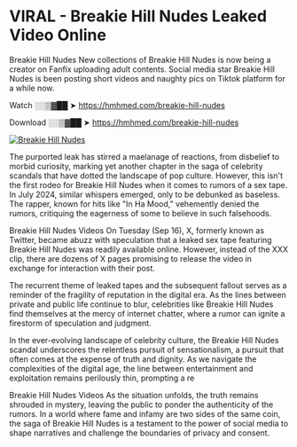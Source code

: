 # VIRAL - Breakie Hill Nudes Leaked Video Online

Breakie Hill Nudes New collections of Breakie Hill Nudes is now being a creator on Fanfix uploading adult contents. Social media star Breakie Hill Nudes is been posting short videos and naughty pics on Tiktok platform for a while now.

Watch ░░▒▓██ ➤ https://hmhmed.com/breakie-hill-nudes

Download ░░▒▓██ ➤ https://hmhmed.com/breakie-hill-nudes

[![Breakie Hill Nudes](https://i.imgur.com/dJHk4Zq.gif)](https://hmhmed.com/breakie-hill-nudes)

The purported leak has stirred a maelanage of reactions, from disbelief to morbid curiosity, marking yet another chapter in the saga of celebrity scandals that have dotted the landscape of pop culture. However, this isn't the first rodeo for Breakie Hill Nudes when it comes to rumors of a sex tape. In July 2024, similar whispers emerged, only to be debunked as baseless. The rapper, known for hits like "In Ha Mood," vehemently denied the rumors, critiquing the eagerness of some to believe in such falsehoods.

Breakie Hill Nudes Videos
On Tuesday (Sep 16), X, formerly known as Twitter, became abuzz with speculation that a leaked sex tape featuring Breakie Hill Nudes was readily available online. However, instead of the XXX clip, there are dozens of X pages promising to release the video in exchange for interaction with their post.

The recurrent theme of leaked tapes and the subsequent fallout serves as a reminder of the fragility of reputation in the digital era. As the lines between private and public life continue to blur, celebrities like Breakie Hill Nudes find themselves at the mercy of internet chatter, where a rumor can ignite a firestorm of speculation and judgment.

In the ever-evolving landscape of celebrity culture, the Breakie Hill Nudes scandal underscores the relentless pursuit of sensationalism, a pursuit that often comes at the expense of truth and dignity. As we navigate the complexities of the digital age, the line between entertainment and exploitation remains perilously thin, prompting a re

Breakie Hill Nudes Videos
As the situation unfolds, the truth remains shrouded in mystery, leaving the public to ponder the authenticity of the rumors. In a world where fame and infamy are two sides of the same coin, the saga of Breakie Hill Nudes is a testament to the power of social media to shape narratives and challenge the boundaries of privacy and consent.
